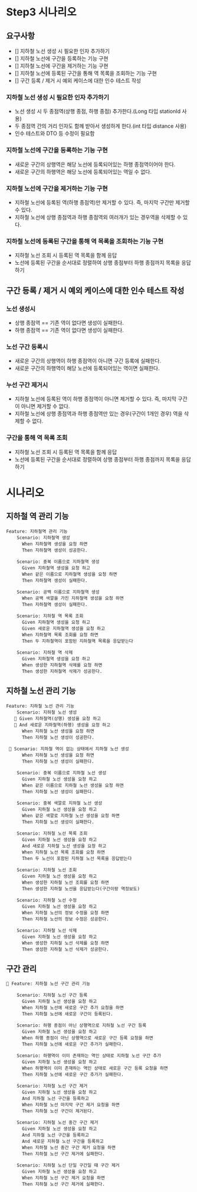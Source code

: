 # Step3 시나리오  
## 요구사항  
* [] 지하철 노선 생성 시 필요한 인자 추가하기
* [] 지하철 노선에 구간을 등록하는 기능 구현
* [] 지하철 노선에 구간을 제거하는 기능 구현
* [] 지하철 노선에 등록된 구간을 통해 역 목록을 조회하는 기능 구현
* [] 구간 등록 / 제거 시 예외 케이스에 대한 인수 테스트 작성
  
### 지하철 노선 생성 시 필요한 인자 추가하기   

* 노선 생성 시 두 종점역(상행 종점, 하행 종점) 추가한다.(Long 타입 stationId 사용)   
* 두 종점역 간의 거리 인자도 함께 받아서 생성하게 한다.(int 타입 distance 사용)     
* 인수 테스트와 DTO 등 수정이 필요함   
   
### 지하철 노선에 구간을 등록하는 기능 구현    
  
* 새로운 구간의 상행역은 해당 노선에 등록되어있는 하행 종점역이어야 한다.     
* 새로운 구간의 하행역은 해당 노선에 등록되어있는 역일 수 없다.  

### 지하철 노선에 구간을 제거하는 기능 구현

* 지하철 노선에 등록된 역(하행 종점역)만 제거할 수 있다. 즉, 마지막 구간만 제거할 수 있다.
* 지하철 노선에 상행 종점역과 하행 종점역외 여러개가 있는 경우역을 삭제할 수 있다.

### 지하철 노선에 등록된 구간을 통해 역 목록을 조회하는 기능 구현

* 지하철 노선 조회 시 등록된 역 목록을 함께 응답
* 노선에 등록된 구간을 순서대로 정렬하여 상행 종점부터 하행 종점까지 목록을 응답하기

## 구간 등록 / 제거 시 예외 케이스에 대한 인수 테스트 작성

### 노선 생성시 

* 상행 종점역 == 기존 역이 없다면 생성이 실패한다.    
* 하행 종점역 == 기존 역이 없다면 생성이 실패한다.    

### 노선 구간 등록시 

* 새로운 구간의 상행역이 하행 종점역이 아니면 구간 등록에 실패한다.    
* 새로운 구간의 하행역이 해당 노선에 등록되어있는 역이면 실패한다.    

### 누선 구간 제거시 
    
* 지하철 노선에 등록된 역이 하행 종점역이 아니면 제거할 수 있다. 즉, 마지막 구간이 아니면 제거할 수 없다.        
* 지하철 노선에 상행 종점역과 하행 종점역만 있는 경우(구간이 1개인 경우) 역을 삭제할 수 없다.  

### 구간을 통해 역 목록 조회
* 지하철 노선 조회 시 등록된 역 목록을 함께 응답
* 노선에 등록된 구간을 순서대로 정렬하여 상행 종점부터 하행 종점까지 목록을 응답하기

# 시나리오  
## 지하철 역 관리 기능 
```properties
Feature: 지하철역 관리 기능
    Scenario: 지하철역 생성
      When 지하철역 생성을 요청 하면
      Then 지하철역 생성이 성공한다.

    Scenario: 중복 이름으로 지하철역 생성
      Given 지하철역 생성을 요청 하고
      When 같은 이름으로 지하철역 생성을 요청 하면
      Then 지하철역 생성이 실패한다.
    
    Scenario: 공백 이름으로 지하철역 생성
      When 공백 색깔을 가진 지하철역 생성을 요청 하면
      Then 지하철역 생성이 실패한다.

    Scenario: 지하철 역 목록 조회
      Given 지하철역 생성을 요청 하고
      Given 새로운 지하철역 생성을 요청 하고
      When 지하철역 목록 조회를 요청 하면
      Then 두 지하철역이 포함된 지하철역 목록을 응답받는다
 
    Scenario: 지하철 역 삭제
      Given 지하철역 생성을 요청 하고
      When 생성한 지하철역 삭제를 요청 하면
      Then 생성한 지하철역 삭제가 성공한다. 
```

## 지하철 노선 관리 기능 
```properties
Feature: 지하철 노선 관리 기능
    Scenario: 지하철 노선 생성
   🥕 Given 지하철역(상행) 생성을 요청 하고
   🥕 And 새로운 지하철역(하행) 생성을 요청 하고
      When 지하철 노선 생성을 요청 하면
      Then 지하철 노선 생성이 성공한다.

 🥕 Scenario: 지하철 역이 없는 상태에서 지하철 노선 생성
      When 지하철 노선 생성을 요청 하면
      Then 지하철 노선 생성이 실패한다.

    Scenario: 중복 이름으로 지하철 노선 생성
      Given 지하철 노선 생성을 요청 하고
      When 같은 이름으로 지하철 노선 생성을 요청 하면
      Then 지하철 노선 생성이 실패한다.
    
    Scenario: 중복 색깔로 지하철 노선 생성
      Given 지하철 노선 생성을 요청 하고
      When 같은 색깔로 지하철 노선 생성을 요청 하면
      Then 지하철 노선 생성이 실패한다.

    Scenario: 지하철 노선 목록 조회
      Given 지하철 노선 생성을 요청 하고
      And 새로운 지하철 노선 생성을 요청 하고
      When 지하철 노선 목록 조회를 요청 하면
      Then 두 노선이 포함된 지하철 노선 목록을 응답받는다
 
    Scenario: 지하철 노선 조회  
      Given 지하철 노선 생성을 요청 하고  
      When 생성한 지하철 노선 조회를 요청 하면  
      Then 생성한 지하철 노선을 응답받는다(구간이랑 역정보도)  

    Scenario: 지하철 노선 수정
      Given 지하철 노선 생성을 요청 하고
      When 지하철 노선의 정보 수정을 요청 하면
      Then 지하철 노선의 정보 수정은 성공한다.

    Scenario: 지하철 노선 삭제
      Given 지하철 노선 생성을 요청 하고
      When 생성한 지하철 노선 삭제를 요청 하면
      Then 생성한 지하철 노선 삭제가 성공한다.
```

## 구간 관리 

```properties
🥕 Feature: 지하철 노선 구간 관리 기능

    Scenario: 지하철 노선 구간 등록
      Given 지하철 노선 생성을 요청 하고
      When 지하철 노선에 새로운 구간 추가 요청을 하면
      Then 지하철 노선에 새로운 구간이 등록된다.

    Scenario: 하행 종점이 아닌 상행역으로 지하철 노선 구간 등록
      Given 지하철 노선 생성을 요청 하고
      When 하행 종점이 아닌 상행역으로 새로운 구간 등록 요청을 하면
      Then 지하철 노선에 새로운 구간 추가가 실패한다.

    Scenario: 하행역이 이미 존재하는 역인 상태로 지하철 노선 구간 추가
      Given 지하철 노선 생성을 요청 하고
      When 하행역이 이미 존재하는 역인 상태로 새로운 구간 등록 요청을 하면
      Then 지하철 노선에 새로운 구간 추가가 실패한다.

    Scenario: 지하철 노선 구간 제거
      Given 지하철 노선 생성을 요청 하고
      And 지하철 노선 구간을 등록하고
      When 지하철 노선 마지막 구간 제거 요청을 하면
      Then 지하철 노선 구간이 제거된다.

    Scenario: 지하철 노선 중간 구간 제거
      Given 지하철 노선 생성을 요청 하고
      And 지하철 노선 구간을 등록하고
      And 새로운 지하철 노선 구간을 등록하고
      When 지하철 노선 중간 구간 제거 요청을 하면
      Then 지하철 노선 구간 제거에 실패한다.

    Scenario: 지하철 노선 단일 구간일 때 구간 제거
      Given 지하철 노선 생성을 요청 하고
      When 지하철 노선 구간 제거 요청을 하면
      Then 지하철 노선 구간 제거에 실패한다.
```

